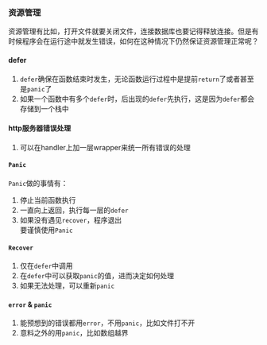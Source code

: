 ### 资源管理
资源管理有比如，打开文件就要关闭文件，连接数据库也要记得释放连接。但是有时候程序会在运行途中就发生错误，如何在这种情况下仍然保证资源管理正常呢？

#### defer
1. `defer`确保在函数结束时发生，无论函数运行过程中是提前`return`了或者甚至是`panic`了
2. 如果一个函数中有多个`defer`时，后出现的`defer`先执行，这是因为`defer`都会存储到一个栈中


#### http服务器错误处理
1. 可以在handler上加一层wrapper来统一所有错误的处理


#### `Panic`
`Panic`做的事情有：
1. 停止当前函数执行
2. 一直向上返回，执行每一层的`defer`
3. 如果没有遇见`recover`，程序退出  
要谨慎使用`Panic`

#### `Recover`
1. 仅在`defer`中调用
2. 在`defer`中可以获取`panic`的值，进而决定如何处理
3. 如果无法处理，可以重新`panic`

#### `error` & `panic`
1. 能预想到的错误都用`error`，不用`panic`，比如文件打不开
2. 意料之外的用`panic`，比如数组越界


